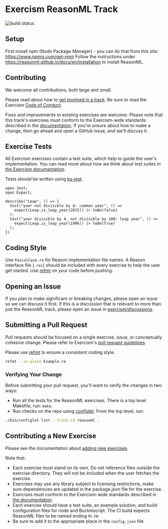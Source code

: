 # Exercism ReasonML Track

![build status](https://travis-ci.org/exercism/reasonml.svg?branch=master)

## Setup

First install npm (Node Package Manager) - you can do that from this site: https://www.npmjs.com/get-npm
Follow the instructions under https://reasonml.github.io/docs/en/installation to install ReasonML.

## Contributing

We welcome all contributions, both large and small.

Please read about how to [get involved in a track](https://github.com/exercism/docs/tree/master/contributing-to-language-tracks). Be sure to read the Exercism [Code of Conduct](https://exercism.io/code-of-conduct).

Fixes and improvements to existing exercises are welcome. Please note that this track's exercises must conform to the Exercism-wide standards described in the [documentation](https://github.com/exercism/docs/tree/master/language-tracks/exercises). If you're unsure about how to make a change, then go ahead and open a GitHub issue, and we'll discuss it.

## Exercise Tests

All Exercism exercises contain a test suite, which help to guide the user's implementation. You can read more about how we think about test suites in [the Exercism documentation](https://github.com/exercism/docs/blob/master/language-tracks/exercises/anatomy/test-suites.md).

Tests should be written using [bs-jest](https://github.com/glennsl/bs-jest).

```re
open Jest;
open Expect;

describe("Leap", () => {
  test("year not divisible by 4: common year", () =>
    expect(Leap.is_leap_year(2015)) |> toBe(false)
  );
  test("year divisible by 4, not divisible by 100: leap year", () =>
    expect(Leap.is_leap_year(1996)) |> toBe(true)
  );
})
```

## Coding Style

Use `PascalCase.re` for Reason implementation file names.
A Reason interface file (`.rei`) should be included with every exercise to help the user get started.
Use [refmt](https://github.com/reasonml/reason-cli) on your code before pushing.

## Opening an Issue

If you plan to make significant or breaking changes, please open an issue so we can discuss it first. If this is a discussion that is relevant to more than just the ReasonML track, please open an issue in [exercism/discussions](https://github.com/exercism/discussions/issues).

## Submitting a Pull Request

Pull requests should be focused on a single exercise, issue, or conceptually cohesive change. Please refer to Exercism's [pull request guidelines](https://github.com/exercism/docs/blob/master/contributing/pull-request-guidelines.md).

Please use [refmt](https://reasonml.github.io/docs/en/extra-goodies.html) to ensure a consistent coding style.

```sh
refmt --in-place Example.re
```

### Verifying Your Change

Before submitting your pull request, you'll want to verify the changes in two ways:

* Run all the tests for the ReasonML exercises. There is a top level Makefile, run: `make`.
* Run checks on the repo using [configlet](https://github.com/exercism/docs/blob/master/language-tracks/configuration/configlet.md). From the top level, run:

```sh
./bin/configlet lint --track-id reasonml .
```

## Contributing a New Exercise

Please see the documentation about [adding new exercises](https://github.com/exercism/docs/blob/master/you-can-help/make-up-new-exercises.md).

Note that:

- Each exercise must stand on its own. Do not reference files outside the exercise directory. They will not be included when the user fetches the exercise.
- Exercises may use any library subject to licensing restrictions, make sure dependencies are updated in the package.json file for the exercise.
- Exercises must conform to the Exercism-wide standards described in [the documentation](https://github.com/exercism/docs/tree/master/language-tracks/exercises).
- Each exercise should have a test suite, an example solution, and build configuration files for node and Bucklescript. The CI build expects ReasonML files to be named ending in .re
- Be sure to add it to the appropriate place in the `config.json` file.
